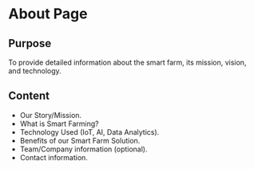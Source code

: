 # About Page

## Purpose
To provide detailed information about the smart farm, its mission, vision, and technology.

## Content
- Our Story/Mission.
- What is Smart Farming?
- Technology Used (IoT, AI, Data Analytics).
- Benefits of our Smart Farm Solution.
- Team/Company information (optional).
- Contact information.